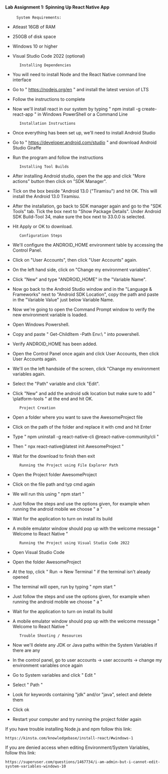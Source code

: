 #### Lab Assignment 1: Spinning Up React Native App


		 System Requirements: 

- Atleast 16GB of RAM
- 250GB of disk space
- Windows 10 or higher
- Visual Studio Code 2022 (optional)


		 Installing Dependencies

- You will need to install Node and the React Native command line interface

- Go to " https://nodejs.org/en " and install the latest version of LTS

- Follow the instructions to complete

- Now we'll install react in our system by typing " npm install -g create-react-app " in Windows PowerShell or a Command Line

		 Installation Instructions 

- Once everything has been set up, we'll need to install Android Studio

- Go to " https://developer.android.com/studio " and download Android Studio Giraffe

- Run the program and follow the instructions

		 Installing Tool Builds 

- After installing Android studio, open the the app and click "More actions" button then click on "SDK Manager".

- Tick on the box beside "Android 13.0 ("Tiramisu") and hit OK. This will install the Android 13.0 Tiramisu.

- After the installation, go back to SDK manager again and go to the "SDK Tools" tab. Tick the box next to "Show Package Details". Under Android SDK Build-Tool 34, make sure the box next to 33.0.0 is selected. 

- Hit Apply or OK to download.

		 Configuration Steps

- We'll configure the ANDROID_HOME environment table by accessing the Control Panel.

- Click on "User Accounts", then click "User Accounts" again.

- On the left hand side, click on "Change my environment variables".

- Click "New" and type "ANDROID_HOME" in the "Variable Name".

- Now go back to the Android Studio window and in the "Language & Frameworks" next to "Android SDK Location", copy the path and paste in the "Variable Value" just below Variable Name.

- Now we're going to open the Command Prompt window to verify the new environment variable is loaded.

- Open Windows Powershell.

- Copy and paste " Get-ChildItem -Path Env:\ " into powershell.

- Verify ANDROID_HOME has been added.

- Open the Control Panel once again and click User Accounts, then click User Accounts again.

- We'll on the left handside of the screen, click "Change my environment variables again.

- Select the "Path" variable and click "Edit".

- Click "New" and add the android sdk location but make sure to add " \platform-tools " at the end and hit OK.

		 Project Creation 

- Open a folder where you want to save the AwesomeProject file

- Click on the path of the folder and replace it with cmd and hit Enter

- Type " npm uninstall -g react-native-cli @react-native-community/cli "

- Then " npx react-native@latest init AwesomeProject "

- Wait for the download to finish then exit

		 Running the Project using File Explorer Path 

- Open the Project folder AwesomeProject

- Click on the file path and typ cmd again

- We will run this using " npm start "

- Just follow the steps and use the options given, for example when running the android mobile we choose " a "

- Wait for the application to turn on install its build

- A mobile emulator window should pop up with the welcome message " Welcome to React Native " 

		 Running the Project using Visual Studio Code 2022 

- Open Visual Studio Code

- Open the folder AwesomeProject

- At the top, click " Run -> New Terminal " if the terminal isn't aleady opened

- The terminal will open, run by typing " npm start "

- Just follow the steps and use the options given, for example when running the android mobile we choose " a "

- Wait for the application to turn on install its build

- A mobile emulator window should pop up with the welcome message " Welcome to React Native " 



		 Trouble Shooting / Resources 

- Now we'll delete any JDK or Java paths within the System Variables if there are any

- In the control panel, go to user accounts -> user accounts -> change my environment variables once again

- Go to System variables and click " Edit "

- Select " Path "

- Look for keywords containing "jdk" and/or "java", select and delete them

- Click ok

- Restart your computer and try running the project folder again




If you have trouble installing Node.js and npm follow this link:

	https://kinsta.com/knowledgebase/install-react/#windows-1

If you are denied access when editing Environment/System Variables, follow this link:

	https://superuser.com/questions/1467734/i-am-admin-but-i-cannot-edit-system-variables-windows-10
























